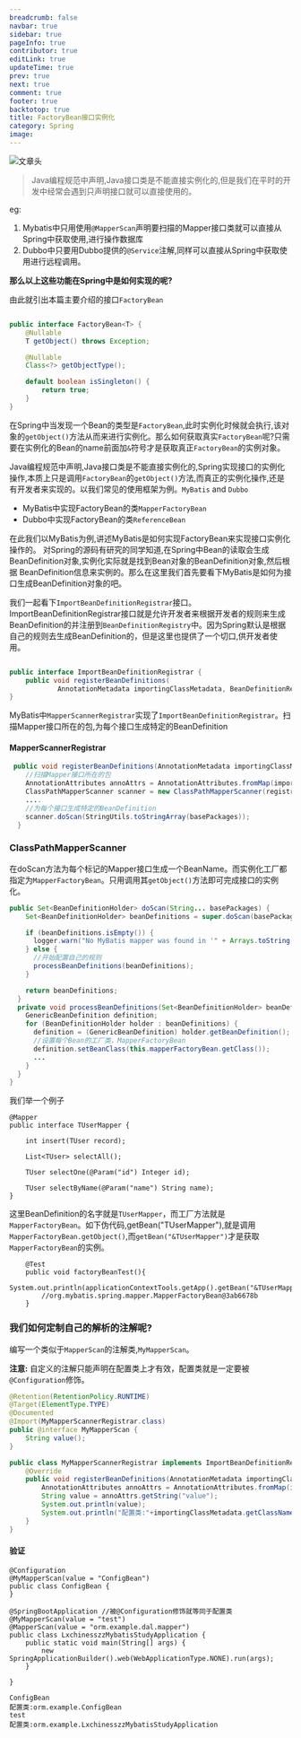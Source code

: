 ```yaml
---
breadcrumb: false
navbar: true
sidebar: true
pageInfo: true
contributor: true
editLink: true
updateTime: true
prev: true
next: true
comment: true
footer: true
backtotop: true
title: FactoryBean接口实例化
category: Spring
image:
---
```


![文章头](https://img.springlearn.cn/eaf9d1d2bf5c8df466b3376235db919a.jpg)


> Java编程规范中声明,Java接口类是不能直接实例化的,但是我们在平时的开发中经常会遇到只声明接口就可以直接使用的。

eg:

1. Mybatis中只用使用`@MapperScan`声明要扫描的Mapper接口类就可以直接从Spring中获取使用,进行操作数据库
2. Dubbo中只要用Dubbo提供的`@Service`注解,同样可以直接从Spring中获取使用进行远程调用。


**那么以上这些功能在Spring中是如何实现的呢?**

由此就引出本篇主要介绍的接口`FactoryBean`
```java

public interface FactoryBean<T> {
    @Nullable
    T getObject() throws Exception;

    @Nullable
    Class<?> getObjectType();

    default boolean isSingleton() {
        return true;
    }
}
```
在Spring中当发现一个Bean的类型是`FactoryBean`,此时实例化时候就会执行,该对象的`getObject()`方法从而来进行实例化。那么如何获取真实`FactoryBean`呢?只需要在实例化的Bean的name前面加`&`符号才是获取真正`FactoryBean`的实例对象。


Java编程规范中声明,Java接口类是不能直接实例化的,Spring实现接口的实例化操作,本质上只是调用`FactoryBean`的`getObject()`方法,而真正的实例化操作,还是有开发者来实现的。以我们常见的使用框架为例。`MyBatis` and `Dubbo`

- MyBatis中实现FactoryBean的类`MapperFactoryBean`
- Dubbo中实现FactoryBean的类`ReferenceBean`

在此我们以MyBatis为例,讲述MyBatis是如何实现FactoryBean来实现接口实例化操作的。
对Spring的源码有研究的同学知道,在Spring中Bean的读取会生成BeanDefinition对象,实例化实际就是找到Bean对象的BeanDefinition对象,然后根据
BeanDefinition信息来实例的。那么在这里我们首先要看下MyBatis是如何为接口生成BeanDefinition对象的吧。

我们一起看下`ImportBeanDefinitionRegistrar`接口。ImportBeanDefinitionRegistrar接口就是允许开发者来根据开发者的规则来生成BeanDefinition的并注册到`BeanDefinitionRegistry`中。因为Spring默认是根据自己的规则去生成BeanDefinition的，但是这里也提供了一个切口,供开发者使用。
```java

public interface ImportBeanDefinitionRegistrar {
    public void registerBeanDefinitions(
            AnnotationMetadata importingClassMetadata, BeanDefinitionRegistry registry);
}
```

MyBatis中`MapperScannerRegistrar`实现了`ImportBeanDefinitionRegistrar`。扫描Mapper接口所在的包,为每个接口生成特定的BeanDefinition
#### MapperScannerRegistrar
```java
 public void registerBeanDefinitions(AnnotationMetadata importingClassMetadata, BeanDefinitionRegistry registry) {
    //扫描Mapper接口所在的包
    AnnotationAttributes annoAttrs = AnnotationAttributes.fromMap(importingClassMetadata.getAnnotationAttributes(MapperScan.class.getName()));
    ClassPathMapperScanner scanner = new ClassPathMapperScanner(registry);
    ....
    //为每个接口生成特定的BeanDefinition 
    scanner.doScan(StringUtils.toStringArray(basePackages));
  }
```

### ClassPathMapperScanner

在doScan方法为每个标记的Mapper接口生成一个BeanName。而实例化工厂都指定为`MapperFactoryBean`。只用调用其`getObject()`方法即可完成接口的实例化。
```java
public Set<BeanDefinitionHolder> doScan(String... basePackages) {
    Set<BeanDefinitionHolder> beanDefinitions = super.doScan(basePackages);

    if (beanDefinitions.isEmpty()) {
      logger.warn("No MyBatis mapper was found in '" + Arrays.toString(basePackages) + "' package. Please check your configuration.");
    } else {
      //开始配置自己的规则
      processBeanDefinitions(beanDefinitions);
    }

    return beanDefinitions;
  }
  private void processBeanDefinitions(Set<BeanDefinitionHolder> beanDefinitions) {
    GenericBeanDefinition definition;
    for (BeanDefinitionHolder holder : beanDefinitions) {
      definition = (GenericBeanDefinition) holder.getBeanDefinition();
      //设置每个Bean的工厂类，MapperFactoryBean
      definition.setBeanClass(this.mapperFactoryBean.getClass());
      ...
    }
  }
}
```

我们举一个例子
```
@Mapper
public interface TUserMapper {

    int insert(TUser record);

    List<TUser> selectAll();

    TUser selectOne(@Param("id") Integer id);

    TUser selectByName(@Param("name") String name);
}
```
这里BeanDefinition的名字就是`TUserMapper`，而工厂方法就是`MapperFactoryBean`。如下伪代码,getBean("TUserMapper"),就是调用`MapperFactoryBean.getObject()`,而`getBean("&TUserMapper")`才是获取`MapperFactoryBean`的实例。


```
    @Test
    public void factoryBeanTest(){
        System.out.println(applicationContextTools.getApp().getBean("&TUserMapper"));
        //org.mybatis.spring.mapper.MapperFactoryBean@3ab6678b
    }
```


### 我们如何定制自己的解析的注解呢?

编写一个类似于`MapperScan`的注解类,`MyMapperScan`。

**注意:** 自定义的注解只能声明在配置类上才有效，配置类就是一定要被`@Configuration`修饰。

```java
@Retention(RetentionPolicy.RUNTIME)
@Target(ElementType.TYPE)
@Documented
@Import(MyMapperScannerRegistrar.class)
public @interface MyMapperScan {
    String value();
}

public class MyMapperScannerRegistrar implements ImportBeanDefinitionRegistrar {
    @Override
    public void registerBeanDefinitions(AnnotationMetadata importingClassMetadata, BeanDefinitionRegistry registry) {
        AnnotationAttributes annoAttrs = AnnotationAttributes.fromMap(importingClassMetadata.getAnnotationAttributes(MyMapperScan.class.getName()));
        String value = annoAttrs.getString("value");
        System.out.println(value);
        System.out.println("配置类:"+importingClassMetadata.getClassName());
    }
}
```

#### 验证

```
@Configuration
@MyMapperScan(value = "ConfigBean")
public class ConfigBean {
}

@SpringBootApplication //被@Configuration修饰就等同于配置类
@MyMapperScan(value = "test")
@MapperScan(value = "orm.example.dal.mapper")
public class LxchinesszzMybatisStudyApplication {
    public static void main(String[] args) {
        new SpringApplicationBuilder().web(WebApplicationType.NONE).run(args);
    }

}

ConfigBean
配置类:orm.example.ConfigBean
test
配置类:orm.example.LxchinesszzMybatisStudyApplication
```

